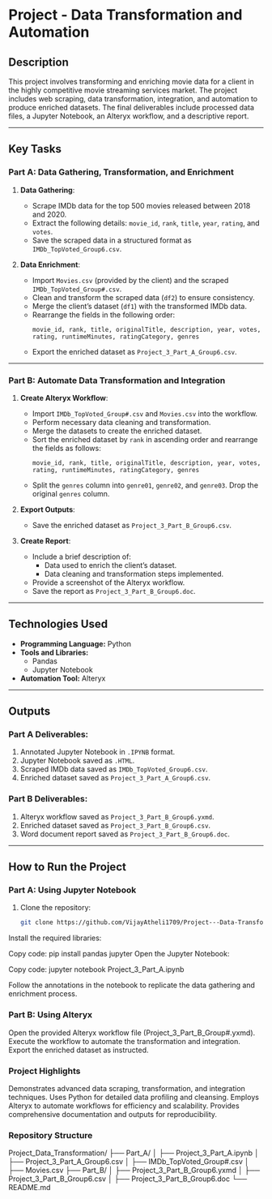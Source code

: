 # Project - Data Transformation and Automation

## Description
This project involves transforming and enriching movie data for a client in the highly competitive movie streaming services market. The project includes web scraping, data transformation, integration, and automation to produce enriched datasets. The final deliverables include processed data files, a Jupyter Notebook, an Alteryx workflow, and a descriptive report.

---

## Key Tasks

### **Part A: Data Gathering, Transformation, and Enrichment**
1. **Data Gathering**:
   - Scrape IMDb data for the top 500 movies released between 2018 and 2020.
   - Extract the following details: `movie_id`, `rank`, `title`, `year`, `rating`, and `votes`.
   - Save the scraped data in a structured format as `IMDb_TopVoted_Group6.csv`.

2. **Data Enrichment**:
   - Import `Movies.csv` (provided by the client) and the scraped `IMDb_TopVoted_Group#.csv`.
   - Clean and transform the scraped data (`df2`) to ensure consistency.
   - Merge the client’s dataset (`df1`) with the transformed IMDb data.
   - Rearrange the fields in the following order:
     ```
     movie_id, rank, title, originalTitle, description, year, votes, rating, runtimeMinutes, ratingCategory, genres
     ```
   - Export the enriched dataset as `Project_3_Part_A_Group6.csv`.

---

### **Part B: Automate Data Transformation and Integration**
1. **Create Alteryx Workflow**:
   - Import `IMDb_TopVoted_Group#.csv` and `Movies.csv` into the workflow.
   - Perform necessary data cleaning and transformation.
   - Merge the datasets to create the enriched dataset.
   - Sort the enriched dataset by `rank` in ascending order and rearrange the fields as follows:
     ```
     movie_id, rank, title, originalTitle, description, year, votes, rating, runtimeMinutes, ratingCategory, genres
     ```
   - Split the `genres` column into `genre01`, `genre02`, and `genre03`. Drop the original `genres` column.

2. **Export Outputs**:
   - Save the enriched dataset as `Project_3_Part_B_Group6.csv`.

3. **Create Report**:
   - Include a brief description of:
     - Data used to enrich the client’s dataset.
     - Data cleaning and transformation steps implemented.
   - Provide a screenshot of the Alteryx workflow.
   - Save the report as `Project_3_Part_B_Group6.doc`.

---

## Technologies Used
- **Programming Language:** Python
- **Tools and Libraries:**
  - Pandas
  - Jupyter Notebook
- **Automation Tool:** Alteryx

---

## Outputs
### **Part A Deliverables**:
1. Annotated Jupyter Notebook in `.IPYNB` format.
2. Jupyter Notebook saved as `.HTML`.
3. Scraped IMDb data saved as `IMDb_TopVoted_Group6.csv`.
4. Enriched dataset saved as `Project_3_Part_A_Group6.csv`.

### **Part B Deliverables**:
1. Alteryx workflow saved as `Project_3_Part_B_Group6.yxmd`.
2. Enriched dataset saved as `Project_3_Part_B_Group6.csv`.
3. Word document report saved as `Project_3_Part_B_Group6.doc`.

---

## How to Run the Project

### **Part A: Using Jupyter Notebook**
1. Clone the repository:
   ```bash
   git clone https://github.com/VijayAtheli1709/Project---Data-Transformation-and-Automation.git

Install the required libraries:

Copy code:
pip install pandas jupyter
Open the Jupyter Notebook:

Copy code:
jupyter notebook Project_3_Part_A.ipynb

Follow the annotations in the notebook to replicate the data gathering and enrichment process.

### Part B: Using Alteryx
Open the provided Alteryx workflow file (Project_3_Part_B_Group#.yxmd).
Execute the workflow to automate the transformation and integration.
Export the enriched dataset as instructed.

### Project Highlights
Demonstrates advanced data scraping, transformation, and integration techniques.
Uses Python for detailed data profiling and cleansing.
Employs Alteryx to automate workflows for efficiency and scalability.
Provides comprehensive documentation and outputs for reproducibility.

### Repository Structure
Project_Data_Transformation/
├── Part_A/
│   ├── Project_3_Part_A.ipynb
│   ├── Project_3_Part_A_Group6.csv
│   ├── IMDb_TopVoted_Group#.csv
│   ├── Movies.csv
├── Part_B/
│   ├── Project_3_Part_B_Group6.yxmd
│   ├── Project_3_Part_B_Group6.csv
│   ├── Project_3_Part_B_Group6.doc
└── README.md

